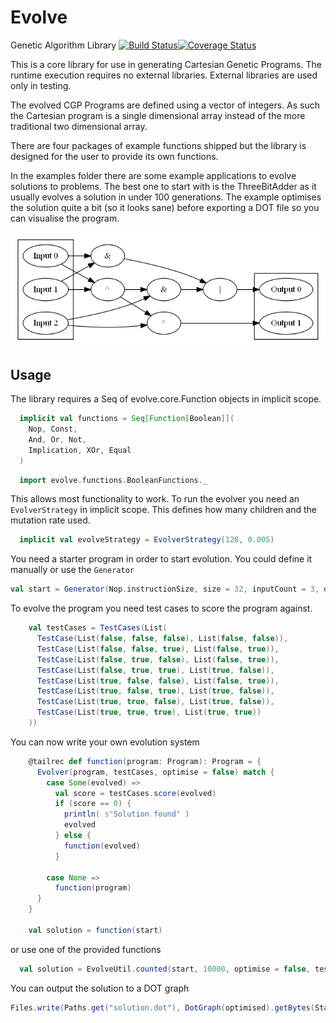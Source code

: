 # Evolve
Genetic Algorithm Library [![Build Status](https://travis-ci.org/Trugath/Evolve.svg?branch=2_12)](https://travis-ci.org/Trugath/Evolve)[![Coverage Status](https://coveralls.io/repos/github/Trugath/Evolve/badge.svg?branch=2_12)](https://coveralls.io/github/Trugath/Evolve?branch=2_12)

This is a core library for use in generating Cartesian Genetic Programs.
The runtime execution requires no external libraries. External libraries are used only in testing.

The evolved CGP Programs are defined using a vector of integers. As such the Cartesian program is a single dimensional array instead of the more traditional two dimensional array.

There are four packages of example functions shipped but the library is designed for the user to provide its own functions.

In the examples folder there are some example applications to evolve solutions to problems.
The best one to start with is the ThreeBitAdder as it usually evolves a solution in under 100 generations. 
The example optimises the solution quite a bit (so it looks sane) before exporting a DOT file so you can visualise the program.

![Three Bit Adder](https://github.com/Trugath/Evolve/blob/master/images/ThreeBitAdder.png)

## Usage

The library requires a Seq of evolve.core.Function objects in implicit scope. 
```scala
  implicit val functions = Seq[Function[Boolean]](
    Nop, Const,
    And, Or, Not,
    Implication, XOr, Equal
  )
```
  
```scala
  import evolve.functions.BooleanFunctions._
```

This allows most functionality to work. To run the evolver you need an `EvolverStrategy` in implicit scope. This defines how many children and the mutation rate used.
```scala
  implicit val evolveStrategy = EvolverStrategy(128, 0.005)
```

You need a starter program in order to start evolution. You could define it manually or use the `Generator`

```scala
val start = Generator(Nop.instructionSize, size = 32, inputCount = 3, outputCount = 2)
```

To evolve the program you need test cases to score the program against.

```scala
    val testCases = TestCases(List(
      TestCase(List(false, false, false), List(false, false)),
      TestCase(List(false, false, true), List(false, true)),
      TestCase(List(false, true, false), List(false, true)),
      TestCase(List(false, true, true), List(true, false)),
      TestCase(List(true, false, false), List(false, true)),
      TestCase(List(true, false, true), List(true, false)),
      TestCase(List(true, true, false), List(true, false)),
      TestCase(List(true, true, true), List(true, true))
    ))
```

You can now write your own evolution system 
```scala
    @tailrec def function(program: Program): Program = {
      Evolver(program, testCases, optimise = false) match {
        case Some(evolved) =>
          val score = testCases.score(evolved)
          if (score == 0) {
            println( s"Solution found" )
            evolved
          } else {
            function(evolved)
          }

        case None =>
          function(program)
      }
    }

    val solution = function(start)
```

or use one of the provided functions
```scala
  val solution = EvolveUtil.counted(start, 10000, optimise = false, testCases)
```

You can output the solution to a DOT graph
```scala
Files.write(Paths.get("solution.dot"), DotGraph(optimised).getBytes(StandardCharsets.UTF_8) )
```
